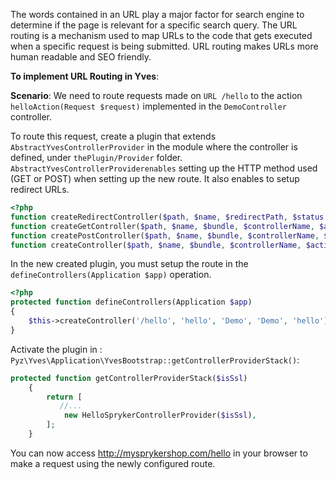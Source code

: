 The words contained in an URL play a major factor for search engine to determine if the page is relevant for a specific search query. The URL routing is a mechanism used to map URLs to the code that gets executed when a specific request is being submitted. URL routing makes URLs more human readable and SEO friendly.

**To implement URL Routing in Yves**:

**Scenario**: We need to route requests made on `URL /hello` to the action `helloAction(Request $request)` implemented in the `DemoController` controller.

To route this request, create a plugin that extends `AbstractYvesControllerProvider` in the module where the controller is defined, under `thePlugin/Provider` folder. `AbstractYvesControllerProviderenables` setting up the HTTP method used (GET or POST) when setting up the new route. It also enables to setup redirect URLs.

```php
<?php
function createRedirectController($path, $name, $redirectPath, $status = 302)
function createGetController($path, $name, $bundle, $controllerName, $actionName = 'index')
function createPostController($path, $name, $bundle, $controllerName, $actionName = 'index', $parseJsonBody = false)
function createController($path, $name, $bundle, $controllerName, $actionName = 'index',$parseJsonBody = false)
```

In the new created plugin, you must setup the route in the `defineControllers(Application $app)` operation.

```php
<?php
protected function defineControllers(Application $app)
{
    $this->createController('/hello', 'hello', 'Demo', 'Demo', 'hello');
}
```

Activate the plugin in : `Pyz\Yves\Application\YvesBootstrap::getControllerProviderStack()`:

```php
protected function getControllerProviderStack($isSsl)
	{
		return [
		   //...
			new HelloSprykerControllerProvider($isSsl),
		];
	}
```

You can now access <http://mysprykershop.com/hello> in your browser to make a request using the newly configured route.